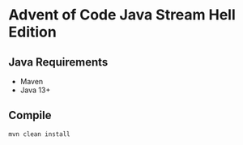 # Advent of Code Java Stream Hell Edition

## Java Requirements

* Maven
* Java 13+

## Compile

```shell
mvn clean install
```
